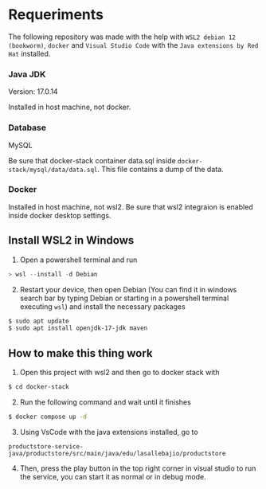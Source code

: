 # Requeriments

The following repository was made with the help with `WSL2 debian 12 (bookworm)`, `docker` and `Visual Studio Code` with the `Java extensions by Red Hat` installed.

### Java JDK
Version: 17.0.14

Installed in host machine, not docker.

### Database
MySQL

Be sure that docker-stack container data.sql inside `docker-stack/mysql/data/data.sql`. This file contains a dump of the data.

### Docker
Installed in host machine, not wsl2. Be sure that wsl2 integraion is enabled inside docker desktop settings.

## Install WSL2 in Windows
1) Open a powershell terminal and run

```powershell
> wsl --install -d Debian
```

2) Restart your device, then open Debian (You can find it in windows search bar by typing Debian or starting in a powershell terminal executing `wsl`) and install the necessary packages

```bash
$ sudo apt update
$ sudo apt install openjdk-17-jdk maven
```

## How to make this thing work
1) Open this project with wsl2 and then go to docker stack with 

```bash
$ cd docker-stack
```

2) Run the following command and wait until it finishes

```bash
$ docker compose up -d
```

3) Using VsCode with the java extensions installed, go to

```
productstore-service-java/productstore/src/main/java/edu/lasallebajio/productstore
```

4) Then, press the play button in the top right corner in visual studio to run the service, you can start it as normal or in debug mode.